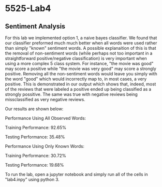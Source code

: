 # 5525-Lab4
## Sentiment Analysis
For this lab we implemented option 1, a naive bayes classifier.  We found that our classifier preformed much much better when all words were used rather than simply "known" sentiment words. A possible explanaition of this is that the removal of non-sentiment words (while perhaps not too important in a straightforward positive/negative classification) is very important when using a more complex 5 class system.  For instance, "the movie was good" may score a positive while "the movie was very good" may score a strongly positive.  Removing all the non-sentiment words would leave you simply with the word "good" which would incorrectly map to, in most cases, a very positive.  This is demonstrated in our output which shows that, indeed, most of the reviews that were labeled a positive ended up being classified as a strongly possitive. The same was true with negative reviews being missclassified as very negative reviews.

Our results are shown below:

Performance Using All Observed Words:

Training Performance: 92.65%

Testing Performance: 35.48%

Performance Using Only Known Words:

Training Performance: 30.72%

Testing Performance: 19.68%

To run the lab, open a jupyter notebook and simply run all of the cells in "lab4.inpy" using python 3.

